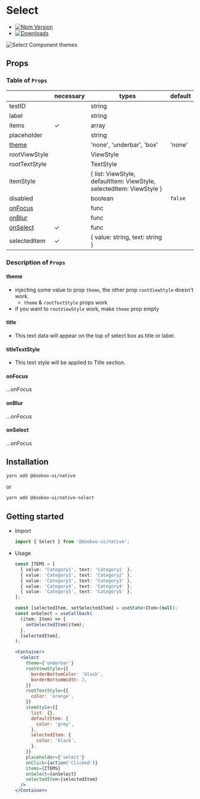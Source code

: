 # Select

- [![Npm Version](http://img.shields.io/npm/v/@dooboo-ui/native-select.svg?style=flat-square)](https://npmjs.org/package/@dooboo-ui/native-select)
- [![Downloads](http://img.shields.io/npm/dm/@dooboo-ui/native-select.svg?style=flat-square)](https://npmjs.org/package/@dooboo-ui/native-select)

![Select Component themes](https://user-images.githubusercontent.com/33364619/70374774-fd328c00-1939-11ea-9af4-776c6885bd41.png)

## Props

### Table of `Props`

|                       | necessary | types                                                                | default |
| --------------------- | --------- | -------------------------------------------------------------------- | ------- |
| testID                |           | string                                                               |         |
| label                 |           | string                                                               |         |
| items                 | ✓         | array                                                                |         |
| placeholder           |           | string                                                               |         |
| [theme](#theme)       |           | 'none', 'underbar', 'box'                                            | 'none'  |
| rootViewStyle         |           | ViewStyle                                                            |         |
| rootTextStyle         |           | TextStyle                                                            |         |
| itemStyle             |           | { list: ViewStyle, defaultItem: ViewStyle, selectedItem: ViewStyle } |         |
| disabled              |           | boolean                                                              | `false` |
| [onFocus](#onFocus)   |           | func                                                                 |         |
| [onBlur](#onBlur)     |           | func                                                                 |         |
| [onSelect](#onSelect) | ✓         | func                                                                 |         |
| selectedItem          | ✓         | { value: string, text: string }                                      |         |

### Description of `Props`

#### theme

- injecting some value to prop `theme`, the other prop `rootViewStyle` doesn't work.
  - `theme` & `rootTextStyle` props work
- if you want to `rootViewStyle` work, make `theme` prop empty

#### title

- This text data will appear on the top of select box as title or label.

#### titleTextStyle

- This text style will be applied to Title section.

#### onFocus

...onFocus

#### onBlur

...onFocus

#### onSelect

...onFocus

## Installation

```sh
yarn add @dooboo-ui/native
```

or

```sh
yarn add @dooboo-ui/native-select
```

## Getting started

- Import

  ```javascript
  import { Select } from '@dooboo-ui/native';
  ```

- Usage

  ```typescript
  const ITEMS = [
    { value: 'Category1', text: 'Category1' },
    { value: 'Category2', text: 'Category2' },
    { value: 'Category3', text: 'Category3' },
    { value: 'Category4', text: 'Category4' },
    { value: 'Category5', text: 'Category5' },
  ];

  const [selectedItem, setSelectedItem] = useState<Item>(null);
  const onSelect = useCallback(
    (item: Item) => {
      setSelectedItem(item);
    },
    [selectedItem],
  );
  ```

  ```jsx
  <Container>
    <Select
      theme={'underbar'}
      rootViewStyle={{
        borderBottomColor: 'black',
        borderBottomWidth: 2,
      }}
      rootTextStyle={{
        color: 'orange',
      }}
      itemStyle={{
        list: {},
        defaultItem: {
          color: 'grey',
        },
        selectedItem: {
          color: 'black',
        },
      }}
      placeholder={'select'}
      onClick={action('Clicked')}
      items={ITEMS}
      onSelect={onSelect}
      selectedItem={selectedItem}
    />
  </Container>
  ```
